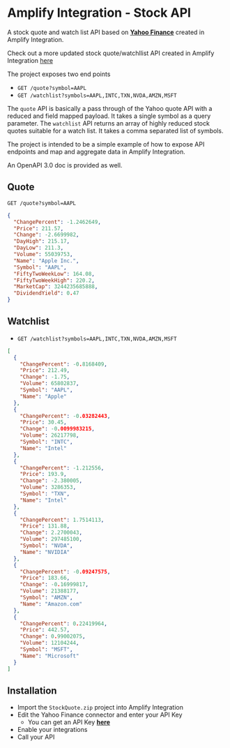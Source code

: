 # Amplify Integration - Stock API

A stock quote and watch list API based on [**Yahoo Finance**](https://financeapi.net/) created in Amplify Integration.

Check out a more updated stock quote/watchllist API created in Amplify Integration [here](https://github.com/lbrenman/ai-stockquote-fh)

The project exposes two end points
* `GET /quote?symbol=AAPL`
* `GET /watchlist?symbols=AAPL,INTC,TXN,NVDA,AMZN,MSFT`

The `quote` API is basically a pass through of the Yahoo quote API with a reduced and field mapped payload. It takes a single symbol as a query parameter. The `watchlist` API returns an array of highly reduced stock quotes suitable for a watch list. It takes a comma separated list of symbols.

The project is intended to be a simple example of how to expose API endpoints and map and aggregate data in Amplify Integration.

An OpenAPI 3.0 doc is provided as well.

## Quote

`GET /quote?symbol=AAPL`

```json
{
  "ChangePercent": -1.2462649,
  "Price": 211.57,
  "Change": -2.6699982,
  "DayHigh": 215.17,
  "DayLow": 211.3,
  "Volume": 55039753,
  "Name": "Apple Inc.",
  "Symbol": "AAPL",
  "FiftyTwoWeekLow": 164.08,
  "FiftyTwoWeekHigh": 220.2,
  "MarketCap": 3244235685888,
  "DividendYield": 0.47
}
```

## Watchlist

* `GET /watchlist?symbols=AAPL,INTC,TXN,NVDA,AMZN,MSFT`

```json
[
  {
    "ChangePercent": -0.8168409,
    "Price": 212.49,
    "Change": -1.75,
    "Volume": 65802837,
    "Symbol": "AAPL",
    "Name": "Apple"
  },
  {
    "ChangePercent": -0.03282443,
    "Price": 30.45,
    "Change": -0.0099983215,
    "Volume": 26217798,
    "Symbol": "INTC",
    "Name": "Intel"
  },
  {
    "ChangePercent": -1.212556,
    "Price": 193.9,
    "Change": -2.380005,
    "Volume": 3286353,
    "Symbol": "TXN",
    "Name": "Intel"
  },
  {
    "ChangePercent": 1.7514113,
    "Price": 131.88,
    "Change": 2.2700043,
    "Volume": 297485100,
    "Symbol": "NVDA",
    "Name": "NVIDIA"
  },
  {
    "ChangePercent": -0.09247575,
    "Price": 183.66,
    "Change": -0.16999817,
    "Volume": 21388177,
    "Symbol": "AMZN",
    "Name": "Amazon.com"
  },
  {
    "ChangePercent": 0.22419964,
    "Price": 442.57,
    "Change": 0.99002075,
    "Volume": 12104244,
    "Symbol": "MSFT",
    "Name": "Microsoft"
  }
]
```

## Installation

* Import the `StockQuote.zip` project into Amplify Integration
* Edit the Yahoo Finance connector and enter your API Key
  * You can get an API Key [**here**](https://financeapi.net/)
* Enable your integrations
* Call your API